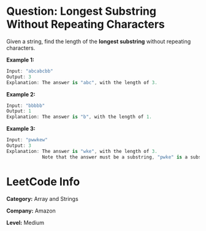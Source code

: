 ﻿# Question: Longest Substring Without Repeating Characters


Given a string, find the length of the **longest substring** without repeating characters.

**Example 1:**

```c#
Input: "abcabcbb"
Output: 3 
Explanation: The answer is "abc", with the length of 3. 
```

**Example 2:**

```c#
Input: "bbbbb"
Output: 1
Explanation: The answer is "b", with the length of 1.
```

**Example 3:**

```c#
Input: "pwwkew"
Output: 3
Explanation: The answer is "wke", with the length of 3. 
             Note that the answer must be a substring, "pwke" is a subsequence and not a substring.
```

# LeetCode Info

**Category:** Array and Strings

**Company:** Amazon

**Level:** Medium